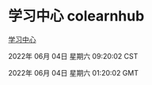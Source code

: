 # 学习中心 colearnhub
[学习中心](http://59.174.27.195:56308/colearnhub/)

2022年 06月 04日 星期六 09:20:02 CST

2022年 06月 04日 星期六 01:20:02 GMT
